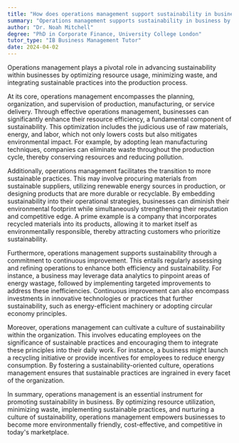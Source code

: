 ```yaml
---
title: "How does operations management support sustainability in business?"
summary: "Operations management supports sustainability in business by optimising resources, reducing waste, and implementing sustainable practices in the production process."
author: "Dr. Noah Mitchell"
degree: "PhD in Corporate Finance, University College London"
tutor_type: "IB Business Management Tutor"
date: 2024-04-02
---
```


Operations management plays a pivotal role in advancing sustainability within businesses by optimizing resource usage, minimizing waste, and integrating sustainable practices into the production process.

At its core, operations management encompasses the planning, organization, and supervision of production, manufacturing, or service delivery. Through effective operations management, businesses can significantly enhance their resource efficiency, a fundamental component of sustainability. This optimization includes the judicious use of raw materials, energy, and labor, which not only lowers costs but also mitigates environmental impact. For example, by adopting lean manufacturing techniques, companies can eliminate waste throughout the production cycle, thereby conserving resources and reducing pollution.

Additionally, operations management facilitates the transition to more sustainable practices. This may involve procuring materials from sustainable suppliers, utilizing renewable energy sources in production, or designing products that are more durable or recyclable. By embedding sustainability into their operational strategies, businesses can diminish their environmental footprint while simultaneously strengthening their reputation and competitive edge. A prime example is a company that incorporates recycled materials into its products, allowing it to market itself as environmentally responsible, thereby attracting customers who prioritize sustainability.

Furthermore, operations management supports sustainability through a commitment to continuous improvement. This entails regularly assessing and refining operations to enhance both efficiency and sustainability. For instance, a business may leverage data analytics to pinpoint areas of energy wastage, followed by implementing targeted improvements to address these inefficiencies. Continuous improvement can also encompass investments in innovative technologies or practices that further sustainability, such as energy-efficient machinery or adopting circular economy principles.

Moreover, operations management can cultivate a culture of sustainability within the organization. This involves educating employees on the significance of sustainable practices and encouraging them to integrate these principles into their daily work. For instance, a business might launch a recycling initiative or provide incentives for employees to reduce energy consumption. By fostering a sustainability-oriented culture, operations management ensures that sustainable practices are ingrained in every facet of the organization.

In summary, operations management is an essential instrument for promoting sustainability in business. By optimizing resource utilization, minimizing waste, implementing sustainable practices, and nurturing a culture of sustainability, operations management empowers businesses to become more environmentally friendly, cost-effective, and competitive in today's marketplace.
    